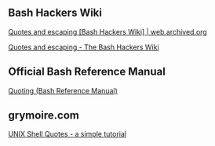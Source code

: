 ## Bash Hackers Wiki

[Quotes and escaping [Bash Hackers Wiki] | web.archived.org](https://web.archive.org/web/20230401194449/https://wiki.bash-hackers.org/syntax/quoting) 

[Quotes and escaping - The Bash Hackers Wiki](https://flokoe.github.io/bash-hackers-wiki/syntax/quoting/) 



## Official Bash Reference Manual

[Quoting (Bash Reference Manual)](https://www.gnu.org/software/bash/manual/html_node/Quoting.html) 



## grymoire.com

[UNIX Shell Quotes - a simple tutorial](https://www.grymoire.com/Unix/Quote.html) 
